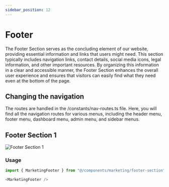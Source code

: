 ```yaml
---
sidebar_position: 12
---
```

# Footer

The Footer Section serves as the concluding element of our website, providing essential information and links that users might need. This section typically includes navigation links, contact details, social media icons, legal information, and other important resources. By organizing this information in a clear and accessible manner, the Footer Section enhances the overall user experience and ensures that visitors can easily find what they need even at the bottom of the page.

## Changing the navigation
The routes are handled in the /constants/nav-routes.ts file. Here, you will find all the navigation routes for various menus, including the header menu, footer menu, dashboard menu, admin menu, and sidebar menus.

## Footer Section 1
![Footer Section 1](/img/footer-section.jpg)
### Usage
```typescript
import { MarketingFooter } from "@/components/marketing/footer-section";
```
```typescript
<MarketingFooter />
```

